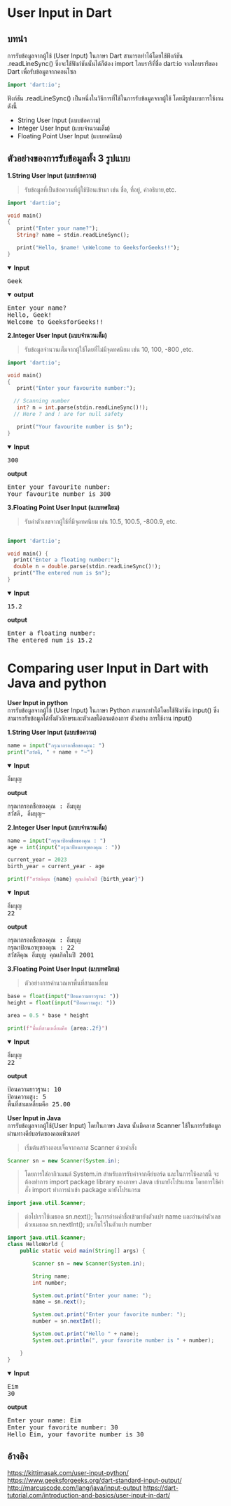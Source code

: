 # User Input in Dart

## **บทนำ**
การรับข้อมูลจากผู้ใช้ (User Input) ในภาษา Dart สามารถทำได้โดยใช้ฟังก์ชัน .readLineSync() ซึ่งจะใช้ฟังก์ชันนั้นได้ก็ต้อง import ไลบรารีที่ชื่อ dart:io จากไลบรารีของ Dart เพื่อรับข้อมูลจากคอนโซล 

 ```dart
 import 'dart:io';
```

ฟังก์ชัน .readLineSync() เป็นหนึ่งในวิธีการที่ใช้ในการรับข้อมูลจากผู้ใช้ โดยมีรูปแบบการใช้งาน ดังนี้
 * String User Input (แบบข้อความ)
 * Integer User Input (แบบจำนวนเต็ม)
 * Floating Point User Input (แบบทศนิยม)

## **ตัวอย่างของการรับข้อมูลทั้ง 3 รูปแบบ** ##
**1.String User Input (แบบข้อความ)** <br>
>รับข้อมูลที่เป็นข้อความที่ผู้ใช้ป้อนเข้ามา เช่น ชื่อ, ที่อยู่, คำอธิบาย,etc.
 ```dart
import 'dart:io';
 
void main()
{
    print("Enter your name?");
    String? name = stdin.readLineSync(); 
 
    print("Hello, $name! \nWelcome to GeeksforGeeks!!");
}
```
<details open>
<summary><b>Input</b></summary>
 <pre>
Geek
</pre>
</details>
<details open>
<summary><b>output</b></summary>
 <pre>
Enter your name?
Hello, Geek! 
Welcome to GeeksforGeeks!!
</pre>
</details>

**2.Integer User Input (แบบจำนวนเต็ม)** <br>
>รับข้อมูลจำนวนเต็มจากผู้ใช้โดยที่ไม่มีจุดทศนิยม เช่น 10, 100, -800 ,etc.
 ```dart
import 'dart:io';
 
void main()
{
    print("Enter your favourite number:");
 
   // Scanning number
    int? n = int.parse(stdin.readLineSync()!);
   // Here ? and ! are for null safety
 
    print("Your favourite number is $n");
}
```

<details open>
<summary><b>Input</b></summary>
 <pre>
300
</pre>
</details>
<summary><b>output</b></summary>
 <pre>
Enter your favourite number:
Your favourite number is 300
</pre>
</details>

**3.Floating Point User Input (แบบทศนิยม)** <br>
>รับค่าตัวเลขจากผู้ใช้ที่มีจุดทศนิยม เช่น 10.5, 100.5, -800.9, etc.

```dart

import 'dart:io';

void main() {
  print("Enter a floating number:");
  double n = double.parse(stdin.readLineSync()!);
  print("The entered num is $n");
}
```
<details open>
<summary><b>Input</b></summary>
 <pre>
15.2
</pre>
</details>
<summary><b>output</b></summary>
 <pre>
Enter a floating number:
The entered num is 15.2
</pre>
</details>

# **Comparing user Input in Dart with Java and python** #
**User Input in python** <br>
การรับข้อมูลจากผู้ใช้ (User Input) ในภาษา Python สามารถทำได้โดยใช้ฟังก์ชัน input() ซึ่งสามารถรับข้อมูลได้ทั้งตัวอักษรและตัวเลขได้ตามต้องการ
ตัวอย่าง การใช้งาน input()

**1.String User Input (แบบข้อความ)** <br>
```python
name = input("กรุณากรอกชื่อของคุณ: ")
print("สวัสดี, " + name + "~") 
```
<details open>
<summary><b>Input</b></summary>
 <pre>
อิ่มบุญ
</pre>
</details>
<summary><b>output</b></summary>
 <pre>
กรุณากรอกชื่อของคุณ : อิ่มบุญ
สวัสดี, อิ่มบุญ~
</pre>
</details>

**2.Integer User Input (แบบจำนวนเต็ม)** <br>
```python
name = input("กรุณาป้อนชื่อของคุณ : ")
age = int(input("กรุณาป้อนอายุของคุณ : "))

current_year = 2023
birth_year = current_year - age

print(f"สวัสดีคุณ {name} คุณเกิดในปี {birth_year}")
```
<details open>
<summary><b>Input</b></summary>
 <pre>
อิ่มบุญ
22
</pre>
</details>
<summary><b>output</b></summary>
 <pre>
กรุณากรอกชื่อของคุณ : อิ่มบุญ
กรุณาป้อนอายุของคุณ : 22
สวัสดีคุณ อิ่มบุญ คุณเกิดในปี 2001
</pre>
</details>

**3.Floating Point User Input (แบบทศนิยม)** <br>
>ตัวอย่างการคำนวณหาพื้นที่สามเหลี่ยม
```python
base = float(input("ป้อนความยาวฐาน: "))
height = float(input("ป้อนความสูง: "))

area = 0.5 * base * height

print(f"พื้นที่สามเหลี่ยมคือ {area:.2f}")
```

<details open>
<summary><b>Input</b></summary>
 <pre>
อิ่มบุญ
22
</pre>
</details>
<summary><b>output</b></summary>
 <pre>
ป้อนความยาวฐาน: 10
ป้อนความสูง: 5
พื้นที่สามเหลี่ยมคือ 25.00
</pre>
</details>

**User Input in Java** <br>
การรับข้อมูลจากผู้ใช้(User Input) โดยในภาษา Java นั้นมีคลาส Scanner ใช้ในการรับข้อมูลผ่านทางคีย์บอร์ดของคอมพิวเตอร์ 
>เริ่มต้นสร้างออบเจ็คจากคลาส Scanner ด้วยคำสั่ง
```java
Scanner sn = new Scanner(System.in);
```
>โดยการใส่อากิวเมนต์ System.in สำหรับการรับค่าจากคีย์บอร์ด และในการใช้คลาสนี้ จะต้องทำการ import package library ของภาษา Java เข้ามายังโปรแกรม โดยการใช้คำสั่ง import ทำการนำเข้า package มายังโปรแกรม
```java
import java.util.Scanner;
```
>ต่อไปเราใช้เมธอด sn.next(); ในการอ่านค่าชื่อเข้ามายังตัวแปร name และอ่านค่าตัวเลขด้วยเมธอด sn.nextInt(); มาเก็บไว้ในตัวแปร number
```java
import java.util.Scanner;
class HelloWorld {
    public static void main(String[] args) {

        Scanner sn = new Scanner(System.in);

        String name;  
        int number;

        System.out.print("Enter your name: ");
        name = sn.next();

        System.out.print("Enter your favorite number: ");
        number = sn.nextInt();

        System.out.print("Hello " + name);
        System.out.println(", your favorite number is " + number);

    }
}
```
<details open>
<summary><b>Input</b></summary>
 <pre>
Eim
30
</pre>
</details>
<summary><b>output</b></summary>
 <pre>
Enter your name: Eim
Enter your favorite number: 30
Hello Eim, your favorite number is 30
</pre>
</details>

## **อ้างอิง** ##
https://kittimasak.com/user-input-python/
https://www.geeksforgeeks.org/dart-standard-input-output/
http://marcuscode.com/lang/java/input-output
https://dart-tutorial.com/introduction-and-basics/user-input-in-dart/
